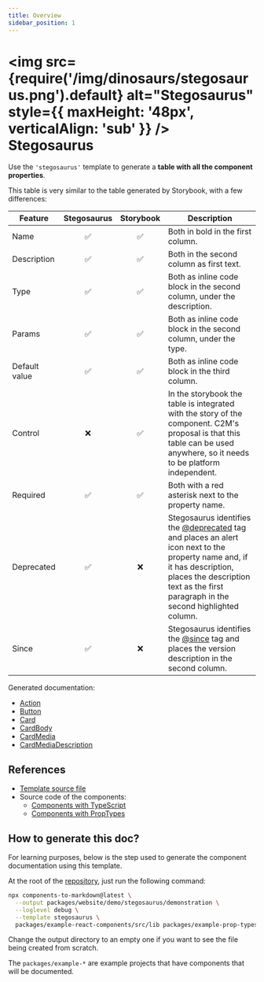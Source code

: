 ```yaml
---
title: Overview
sidebar_position: 1
---
```


# <img src={require('/img/dinosaurs/stegosaurus.png').default} alt="Stegosaurus" style={{ maxHeight: '48px', verticalAlign: 'sub' }} /> Stegosaurus

Use the `'stegosaurus'` template to generate a **table with all the component properties**.

This table is very similar to the table generated by Storybook, with a few differences:

| Feature       | Stegosaurus | Storybook | Description                                                                                                                                                                                                                                                |
| ------------- | :---------: | :-------: | ---------------------------------------------------------------------------------------------------------------------------------------------------------------------------------------------------------------------------------------------------------- |
| Name          |     ✅      |    ✅     | Both in bold in the first column.                                                                                                                                                                                                                          |
| Description   |     ✅      |    ✅     | Both in the second column as first text.                                                                                                                                                                                                                   |
| Type          |     ✅      |    ✅     | Both as inline code block in the second column, under the description.                                                                                                                                                                                     |
| Params        |     ✅      |    ✅     | Both as inline code block in the second column, under the type.                                                                                                                                                                                            |
| Default value |     ✅      |    ✅     | Both as inline code block in the third column.                                                                                                                                                                                                             |
| Control       |     ❌      |    ✅     | In the storybook the table is integrated with the story of the component. C2M's proposal is that this table can be used anywhere, so it needs to be platform independent.                                                                                  |
| Required      |     ✅      |    ✅     | Both with a red asterisk next to the property name.                                                                                                                                                                                                        |
| Deprecated    |     ✅      |    ❌     | Stegosaurus identifies the [@deprecated](https://tsdoc.org/pages/tags/deprecated/) tag and places an alert icon next to the property name and, if it has description, places the description text as the first paragraph in the second highlighted column. |
| Since         |     ✅      |    ❌     | Stegosaurus identifies the [@since](https://jsdoc.app/tags-since.html) tag and places the version description in the second column.                                                                                                                        |

Generated documentation:

- [Action](/demo/stegosaurus/demonstration/Action)
- [Button](/demo/stegosaurus/demonstration/Button)
- [Card](/demo/stegosaurus/demonstration/Card)
- [CardBody](/demo/stegosaurus/demonstration/CardBody)
- [CardMedia](/demo/stegosaurus/demonstration/CardMedia)
- [CardMediaDescription](/demo/stegosaurus/demonstration/CardMediaDescription)

## References

- [Template source file](https://github.com/megatroom/components-to-markdown/blob/main/packages/components-to-markdown/templates/stegosaurus.hbs)
- Source code of the components:
  - [Components with TypeScript](https://github.com/megatroom/components-to-markdown/tree/main/packages/example-react-components/src/lib)
  - [Components with PropTypes](https://github.com/megatroom/components-to-markdown/tree/main/packages/example-prop-types/src/lib)

## How to generate this doc?

For learning purposes, below is the step used to generate the component documentation using this template.

At the root of the [repository](https://github.com/megatroom/components-to-markdown), just run the following command:

```bash
npx components-to-markdown@latest \
  --output packages/website/demo/stegosaurus/demonstration \
  --loglevel debug \
  --template stegosaurus \
  packages/example-react-components/src/lib packages/example-prop-types/src/lib
```

Change the output directory to an empty one if you want to see the file being created from scratch.

The `packages/example-*` are example projects that have components that will be documented.

